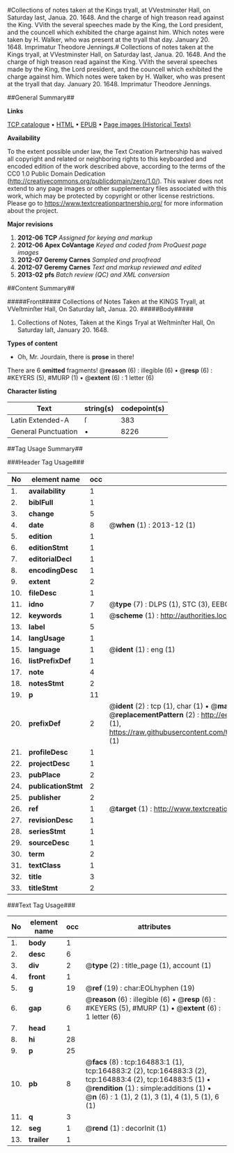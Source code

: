 #Collections of notes taken at the Kings tryall, at VVestminster Hall, on Saturday last, Janua. 20. 1648. And the charge of high treason read against the King. VVith the several speeches made by the King, the Lord president, and the councell which exhibited the charge against him. Which notes were taken by H. Walker, who was present at the tryall that day. January 20. 1648. Imprimatur Theodore Jennings.#
Collections of notes taken at the Kings tryall, at VVestminster Hall, on Saturday last, Janua. 20. 1648. And the charge of high treason read against the King. VVith the several speeches made by the King, the Lord president, and the councell which exhibited the charge against him. Which notes were taken by H. Walker, who was present at the tryall that day. January 20. 1648. Imprimatur Theodore Jennings.

##General Summary##

**Links**

[TCP catalogue](http://www.ota.ox.ac.uk/tcp/)  • 
[HTML](http://tei.it.ox.ac.uk/tcp/Texts-HTML/free/A80/A80125.html)  • 
[EPUB](http://tei.it.ox.ac.uk/tcp/Texts-EPUB/free/A80/A80125.epub) • 
[Page images (Historical Texts)](https://historicaltexts.jisc.ac.uk/eebo-99865246e)

**Availability**

To the extent possible under law, the Text Creation Partnership has waived all copyright and related or neighboring rights to this keyboarded and encoded edition of the work described above, according to the terms of the CC0 1.0 Public Domain Dedication (http://creativecommons.org/publicdomain/zero/1.0/). This waiver does not extend to any page images or other supplementary files associated with this work, which may be protected by copyright or other license restrictions. Please go to https://www.textcreationpartnership.org/ for more information about the project.

**Major revisions**

1. __2012-06__ __TCP__ *Assigned for keying and markup*
1. __2012-06__ __Apex CoVantage__ *Keyed and coded from ProQuest page images*
1. __2012-07__ __Geremy Carnes__ *Sampled and proofread*
1. __2012-07__ __Geremy Carnes__ *Text and markup reviewed and edited*
1. __2013-02__ __pfs__ *Batch review (QC) and XML conversion*

##Content Summary##

#####Front#####
 Collections of Notes Taken at the KINGS Tryall, at VVeſtminſter Hall, On Saturday laſt, Janua. 20. 
#####Body#####

1. Collections of Notes, Taken at the Kings Tryal at Weſtminſter Hall, On Saturday laſt, January 20. 1648.

**Types of content**

  * Oh, Mr. Jourdain, there is **prose** in there!

There are 6 **omitted** fragments! 
 @__reason__ (6) : illegible (6)  •  @__resp__ (6) : #KEYERS (5), #MURP (1)  •  @__extent__ (6) : 1 letter (6)

**Character listing**


|Text|string(s)|codepoint(s)|
|---|---|---|
|Latin Extended-A|ſ|383|
|General Punctuation|•|8226|

##Tag Usage Summary##

###Header Tag Usage###

|No|element name|occ|attributes|
|---|---|---|---|
|1.|__availability__|1||
|2.|__biblFull__|1||
|3.|__change__|5||
|4.|__date__|8| @__when__ (1) : 2013-12 (1)|
|5.|__edition__|1||
|6.|__editionStmt__|1||
|7.|__editorialDecl__|1||
|8.|__encodingDesc__|1||
|9.|__extent__|2||
|10.|__fileDesc__|1||
|11.|__idno__|7| @__type__ (7) : DLPS (1), STC (3), EEBO-CITATION (1), PROQUEST (1), VID (1)|
|12.|__keywords__|1| @__scheme__ (1) : http://authorities.loc.gov/ (1)|
|13.|__label__|5||
|14.|__langUsage__|1||
|15.|__language__|1| @__ident__ (1) : eng (1)|
|16.|__listPrefixDef__|1||
|17.|__note__|4||
|18.|__notesStmt__|2||
|19.|__p__|11||
|20.|__prefixDef__|2| @__ident__ (2) : tcp (1), char (1)  •  @__matchPattern__ (2) : ([0-9\-]+):([0-9IVX]+) (1), (.+) (1)  •  @__replacementPattern__ (2) : http://eebo.chadwyck.com/downloadtiff?vid=$1&page=$2 (1), https://raw.githubusercontent.com/textcreationpartnership/Texts/master/tcpchars.xml#$1 (1)|
|21.|__profileDesc__|1||
|22.|__projectDesc__|1||
|23.|__pubPlace__|2||
|24.|__publicationStmt__|2||
|25.|__publisher__|2||
|26.|__ref__|1| @__target__ (1) : http://www.textcreationpartnership.org/docs/. (1)|
|27.|__revisionDesc__|1||
|28.|__seriesStmt__|1||
|29.|__sourceDesc__|1||
|30.|__term__|2||
|31.|__textClass__|1||
|32.|__title__|3||
|33.|__titleStmt__|2||


###Text Tag Usage###

|No|element name|occ|attributes|
|---|---|---|---|
|1.|__body__|1||
|2.|__desc__|6||
|3.|__div__|2| @__type__ (2) : title_page (1), account (1)|
|4.|__front__|1||
|5.|__g__|19| @__ref__ (19) : char:EOLhyphen (19)|
|6.|__gap__|6| @__reason__ (6) : illegible (6)  •  @__resp__ (6) : #KEYERS (5), #MURP (1)  •  @__extent__ (6) : 1 letter (6)|
|7.|__head__|1||
|8.|__hi__|28||
|9.|__p__|25||
|10.|__pb__|8| @__facs__ (8) : tcp:164883:1 (1), tcp:164883:2 (2), tcp:164883:3 (2), tcp:164883:4 (2), tcp:164883:5 (1)  •  @__rendition__ (1) : simple:additions (1)  •  @__n__ (6) : 1 (1), 2 (1), 3 (1), 4 (1), 5 (1), 6 (1)|
|11.|__q__|3||
|12.|__seg__|1| @__rend__ (1) : decorInit (1)|
|13.|__trailer__|1||
